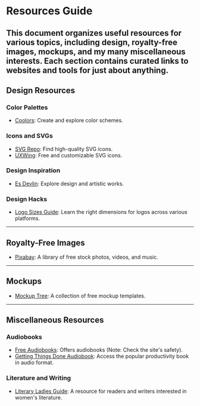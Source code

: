 # Resources Guide

This document organizes useful resources for various topics, including design, royalty-free images, mockups, and my many miscellaneous interests. Each section contains curated links to websites and tools for just about anything.
---

## Design Resources

### Color Palettes
- [Coolors](https://coolors.co/): Create and explore color schemes.

### Icons and SVGs
- [SVG Repo](https://www.svgrepo.com/): Find high-quality SVG icons.
- [UXWing](https://uxwing.com/): Free and customizable SVG icons.

### Design Inspiration
- [Es Devlin](https://esdevlin.com/): Explore design and artistic works.

### Design Hacks
- [Logo Sizes Guide](https://looka.com/blog/logo-size-guidelines/): Learn the right dimensions for logos across various platforms.

---

## Royalty-Free Images
- [Pixabay](https://pixabay.com/): A library of free stock photos, videos, and music.

---

## Mockups
- [Mockup Tree](https://mockuptree.com/free/category/jar-mockup/): A collection of free mockup templates.

---

## Miscellaneous Resources

### Audiobooks
- [Free Audiobooks](https://galaxyaudiobook.com/): Offers audiobooks (Note: Check the site's safety).
- [Getting Things Done Audiobook](https://galaxyaudiobook.com/getting-things-done_audio0001_221101/): Access the popular productivity book in audio format.

### Literature and Writing
- [Literary Ladies Guide](https://www.literaryladiesguide.com/): A resource for readers and writers interested in women's literature.




